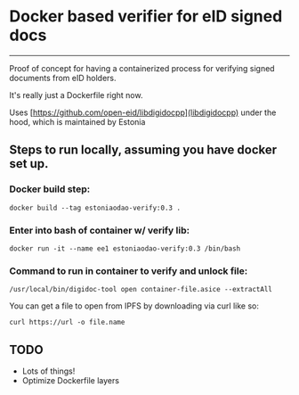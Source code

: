 # Docker based verifier for eID signed docs
----
Proof of concept for having a containerized process for verifying signed documents from eID holders.

It's really just a Dockerfile right now.

Uses [https://github.com/open-eid/libdigidocpp](libdigidocpp) under the hood, which is maintained by Estonia

## Steps to run locally, assuming you have docker set up.

### Docker build step:

`docker build --tag estoniaodao-verify:0.3 .`

### Enter into bash of container w/ verify lib:

`docker run -it --name ee1 estoniaodao-verify:0.3 /bin/bash`

### Command to run in container to verify and unlock file:

`/usr/local/bin/digidoc-tool open container-file.asice --extractAll`

You can get a file to open from IPFS by downloading via curl like so:

`curl https://url -o file.name`


## TODO

- Lots of things!
- Optimize Dockerfile layers
